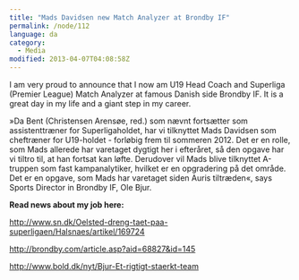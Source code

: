 ```yaml
---
title: "Mads Davidsen new Match Analyzer at Brondby IF"
permalink: /node/112
language: da
category:
  - Media
modified: 2013-04-07T04:08:58Z
---
```


I am very proud to announce that I now am U19 Head Coach and Superliga (Premier League) Match Analyzer at famous Danish side Brondby IF. It is a great day in my life and a giant step in my career.

»Da Bent (Christensen Arensøe, red.) som nævnt fortsætter som assistenttræner for Superligaholdet, har vi tilknyttet Mads Davidsen som cheftræner for U19-holdet - forløbig frem til sommeren 2012. Det er en rolle, som Mads allerede har varetaget dygtigt her i efteråret, så den opgave har vi tiltro til, at han fortsat kan løfte. Derudover vil Mads blive tilknyttet A-truppen som fast kampanalytiker, hvilket er en opgradering på det område. Det er en opgave, som Mads har varetaget siden Auris tiltræden«, says Sports Director in Brondby IF, Ole Bjur.

**Read news about my job here:**

<http://www.sn.dk/Oelsted-dreng-taet-paa-superligaen/Halsnaes/artikel/169724>

<http://brondby.com/article.asp?aid=68827&id=145>



<http://www.bold.dk/nyt/Bjur-Et-rigtigt-staerkt-team>
